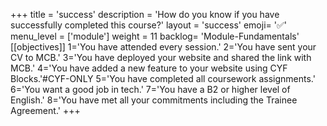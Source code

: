 +++
title = 'success'
description = 'How do you know if you have successfully completed this course?'
layout = 'success'
emoji= '✅'
menu_level = ['module']
weight = 11
backlog= 'Module-Fundamentals'
[[objectives]]
1='You have attended every session.'
2='You have sent your CV to MCB.'
3='You have deployed your website and shared the link with MCB.'
4='You have added a new feature to your website using CYF Blocks.'#CYF-ONLY
5='You have completed all coursework assignments.'
6='You want a good job in tech.'
7='You have a B2 or higher level of English.'
8='You have met all your commitments including the Trainee Agreement.'
+++
